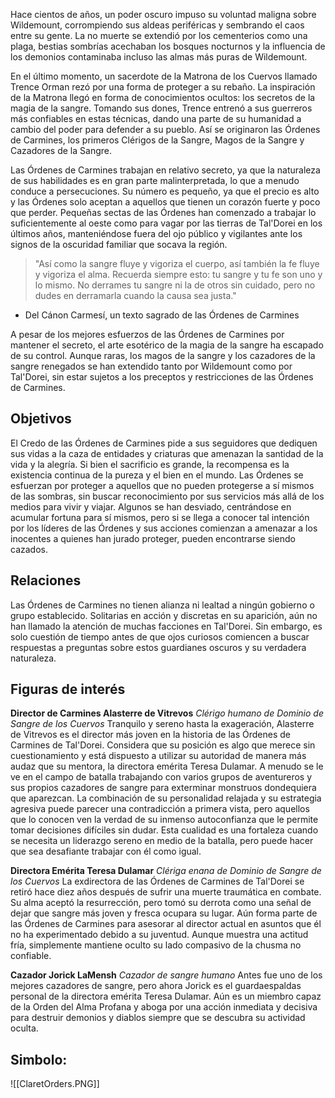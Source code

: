 Hace cientos de años, un poder oscuro impuso su voluntad maligna sobre Wildemount, corrompiendo sus aldeas periféricas y sembrando el caos entre su gente. La no muerte se extendió por los cementerios como una plaga, bestias sombrías acechaban los bosques nocturnos y la influencia de los demonios contaminaba incluso las almas más puras de Wildemount.

En el último momento, un sacerdote de la Matrona de los Cuervos llamado Trence Orman rezó por una forma de proteger a su rebaño. La inspiración de la Matrona llegó en forma de conocimientos ocultos: los secretos de la magia de la sangre. Tomando sus dones, Trence entrenó a sus guerreros más confiables en estas técnicas, dando una parte de su humanidad a cambio del poder para defender a su pueblo. Así se originaron las Órdenes de Carmines, los primeros Clérigos de la Sangre, Magos de la Sangre y Cazadores de la Sangre.

Las Órdenes de Carmines trabajan en relativo secreto, ya que la naturaleza de sus habilidades es en gran parte malinterpretada, lo que a menudo conduce a persecuciones. Su número es pequeño, ya que el precio es alto y las Órdenes solo aceptan a aquellos que tienen un corazón fuerte y poco que perder. Pequeñas sectas de las Órdenes han comenzado a trabajar lo suficientemente al oeste como para vagar por las tierras de Tal'Dorei en los últimos años, manteniéndose fuera del ojo público y vigilantes ante los signos de la oscuridad familiar que socava la región.

>"Así como la sangre fluye y vigoriza el cuerpo, así también la fe fluye y vigoriza el alma. Recuerda siempre esto: tu sangre y tu fe son uno y lo mismo. No derrames tu sangre ni la de otros sin cuidado, pero no dudes en derramarla cuando la causa sea justa." 
 - Del Cánon Carmesí, un texto sagrado de las Órdenes de Carmines

A pesar de los mejores esfuerzos de las Órdenes de Carmines por mantener el secreto, el arte esotérico de la magia de la sangre ha escapado de su control. Aunque raras, los magos de la sangre y los cazadores de la sangre renegados se han extendido tanto por Wildemount como por Tal'Dorei, sin estar sujetos a los preceptos y restricciones de las Órdenes de Carmines.

## Objetivos

El Credo de las Órdenes de Carmines pide a sus seguidores que dediquen sus vidas a la caza de entidades y criaturas que amenazan la santidad de la vida y la alegría. Si bien el sacrificio es grande, la recompensa es la existencia continua de la pureza y el bien en el mundo. Las Órdenes se esfuerzan por proteger a aquellos que no pueden protegerse a sí mismos de las sombras, sin buscar reconocimiento por sus servicios más allá de los medios para vivir y viajar. Algunos se han desviado, centrándose en acumular fortuna para sí mismos, pero si se llega a conocer tal intención por los líderes de las Órdenes y sus acciones comienzan a amenazar a los inocentes a quienes han jurado proteger, pueden encontrarse siendo cazados.

## Relaciones

Las Órdenes de Carmines no tienen alianza ni lealtad a ningún gobierno o grupo establecido. Solitarias en acción y discretas en su aparición, aún no han llamado la atención de muchas facciones en Tal'Dorei. Sin embargo, es solo cuestión de tiempo antes de que ojos curiosos comiencen a buscar respuestas a preguntas sobre estos guardianes oscuros y su verdadera naturaleza.

## Figuras de interés

**Director de Carmines Alasterre de Vitrevos** 
*Clérigo humano de Dominio de Sangre de los Cuervos* 
Tranquilo y sereno hasta la exageración, Alasterre de Vitrevos es el director más joven en la historia de las Órdenes de Carmines de Tal'Dorei. Considera que su posición es algo que merece sin cuestionamiento y está dispuesto a utilizar su autoridad de manera más audaz que su mentora, la directora emérita Teresa Dulamar. A menudo se le ve en el campo de batalla trabajando con varios grupos de aventureros y sus propios cazadores de sangre para exterminar monstruos dondequiera que aparezcan. La combinación de su personalidad relajada y su estrategia agresiva puede parecer una contradicción a primera vista, pero aquellos que lo conocen ven la verdad de su inmenso autoconfianza que le permite tomar decisiones difíciles sin dudar. Esta cualidad es una fortaleza cuando se necesita un liderazgo sereno en medio de la batalla, pero puede hacer que sea desafiante trabajar con él como igual.

**Directora Emérita Teresa Dulamar**
*Clériga enana de Dominio de Sangre de los Cuervos* 
La exdirectora de las Órdenes de Carmines de Tal'Dorei se retiró hace diez años después de sufrir una muerte traumática en combate. Su alma aceptó la resurrección, pero tomó su derrota como una señal de dejar que sangre más joven y fresca ocupara su lugar. Aún forma parte de las Órdenes de Carmines para asesorar al director actual en asuntos que él no ha experimentado debido a su juventud. Aunque muestra una actitud fría, simplemente mantiene oculto su lado compasivo de la chusma no confiable.

**Cazador Jorick LaMensh** 
*Cazador de sangre humano* 
Antes fue uno de los mejores cazadores de sangre, pero ahora Jorick es el guardaespaldas personal de la directora emérita Teresa Dulamar. Aún es un miembro capaz de la Orden del Alma Profana y aboga por una acción inmediata y decisiva para destruir demonios y diablos siempre que se descubra su actividad oculta.

## Simbolo:

![[ClaretOrders.PNG]]